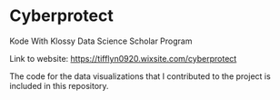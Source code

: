 # Cyberprotect
Kode With Klossy Data Science Scholar Program

Link to website: https://tifflyn0920.wixsite.com/cyberprotect

The code for the data visualizations that I contributed to the project is included in this repository.
